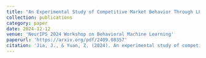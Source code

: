 ```yaml
---
title: "An Experimental Study of Competitive Market Behavior Through LLMs"
collection: publications
category: paper
date: 2024-12-12
venue: 'NeurIPS 2024 Workshop on Behavioral Machine Learning'
paperurl: 'https://arxiv.org/pdf/2409.08357'
citation: 'Jia, J., & Yuan, Z. (2024). An experimental study of competitive market behavior through llms. arXiv preprint arXiv:2409.08357.'
---
```


